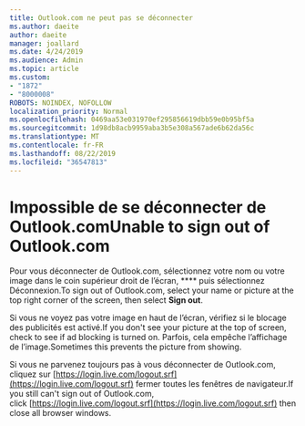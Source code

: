 ```yaml
---
title: Outlook.com ne peut pas se déconnecter
ms.author: daeite
author: daeite
manager: joallard
ms.date: 4/24/2019
ms.audience: Admin
ms.topic: article
ms.custom:
- "1872"
- "8000008"
ROBOTS: NOINDEX, NOFOLLOW
localization_priority: Normal
ms.openlocfilehash: 0469aa53e031970ef295856619dbb59e0b95bf5a
ms.sourcegitcommit: 1d98db8acb9959aba3b5e308a567ade6b62da56c
ms.translationtype: MT
ms.contentlocale: fr-FR
ms.lasthandoff: 08/22/2019
ms.locfileid: "36547813"
---
```

# <a name="unable-to-sign-out-of-outlookcom"></a><span data-ttu-id="63b0d-102">Impossible de se déconnecter de Outlook.com</span><span class="sxs-lookup"><span data-stu-id="63b0d-102">Unable to sign out of Outlook.com</span></span>

<span data-ttu-id="63b0d-103">Pour vous déconnecter de Outlook.com, sélectionnez votre nom ou votre image dans le coin supérieur droit de l’écran, \*\*\*\* puis sélectionnez Déconnexion.</span><span class="sxs-lookup"><span data-stu-id="63b0d-103">To sign out of Outlook.com, select your name or picture at the top right corner of the screen, then select **Sign out**.</span></span>

<span data-ttu-id="63b0d-104">Si vous ne voyez pas votre image en haut de l’écran, vérifiez si le blocage des publicités est activé.</span><span class="sxs-lookup"><span data-stu-id="63b0d-104">If you don't see your picture at the top of screen, check to see if ad blocking is turned on.</span></span> <span data-ttu-id="63b0d-105">Parfois, cela empêche l’affichage de l’image.</span><span class="sxs-lookup"><span data-stu-id="63b0d-105">Sometimes this prevents the picture from showing.</span></span>

<span data-ttu-id="63b0d-106">Si vous ne parvenez toujours pas à vous déconnecter de Outlook.com, cliquez sur [https://login.live.com/logout.srf](https://login.live.com/logout.srf) fermer toutes les fenêtres de navigateur.</span><span class="sxs-lookup"><span data-stu-id="63b0d-106">If you still can't sign out of Outlook.com, click [https://login.live.com/logout.srf](https://login.live.com/logout.srf) then close all browser windows.</span></span>